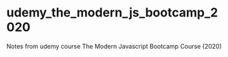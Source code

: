 # udemy_the_modern_js_bootcamp_2020
Notes from udemy course The Modern Javascript Bootcamp Course (2020)
